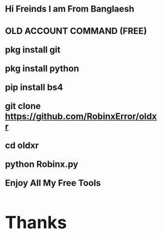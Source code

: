 <h1> Hi Freinds I am From Banglaesh <h1>

OLD ACCOUNT COMMAND (FREE)

pkg install git

pkg install python

pip install bs4

git clone https://github.com/RobinxError/oldxr

cd oldxr

python Robinx.py

<b> Enjoy All My Free Tools <b>

<h1> Thanks <h1>
